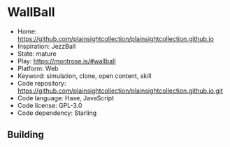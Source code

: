 # WallBall

- Home: https://github.com/plainsightcollection/plainsightcollection.github.io
- Inspiration: JezzBall
- State: mature
- Play: https://montrose.is/#wallball
- Platform: Web
- Keyword: simulation, clone, open content, skill
- Code repository: https://github.com/plainsightcollection/plainsightcollection.github.io.git
- Code language: Haxe, JavaScript
- Code license: GPL-3.0
- Code dependency: Starling

## Building
